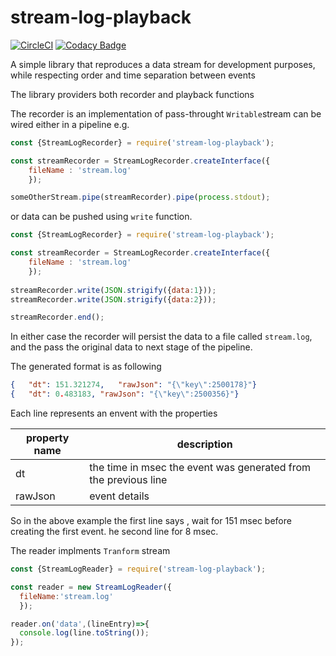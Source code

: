 # stream-log-playback

[![CircleCI](https://circleci.com/gh/nickfloros/stream-log-playback.svg?style=svg)](https://circleci.com/gh/nickfloros/stream-log-playback) [![Codacy Badge](https://api.codacy.com/project/badge/Grade/cf9630a2c0014fce8d5e63a0807d9738)](https://www.codacy.com/app/nickfloros/stream-log-playback?utm_source=github.com&amp;utm_medium=referral&amp;utm_content=nickfloros/stream-log-playback&amp;utm_campaign=Badge_Grade)



A simple library that reproduces a data stream for development purposes, while respecting order and time separation between events

The library providers both recorder and playback functions

The recorder is an implementation of pass-throught ```Writable```stream can be wired either in a pipeline e.g. 
```javascript
const {StreamLogRecorder} = require('stream-log-playback');

const streamRecorder = StreamLogRecorder.createInterface({
	fileName : 'stream.log'
	});

someOtherStream.pipe(streamRecorder).pipe(process.stdout);
```
or data can be pushed using ```write``` function.
```javascript
const {StreamLogRecorder} = require('stream-log-playback');

const streamRecorder = StreamLogRecorder.createInterface({
	fileName : 'stream.log'
	});
  
streamRecorder.write(JSON.strigify({data:1}));
streamRecorder.write(JSON.strigify({data:2}));

streamRecorder.end();
```
In either case the recorder will persist the data to a file called ```stream.log```, and the pass the original data to next stage of the pipeline.

The generated format is as following
```json
{	"dt": 151.321274,	"rawJson": "{\"key\":2500178}"}
{	"dt": 0.483183,	"rawJson": "{\"key\":2500356}"}
```

Each line represents an envent with the properties

 property name | description 
-------------- | ------------
 dt            | the time in msec the event was generated from the previous line 
 rawJson       | event details 

So in the above example the first line says , wait for 151 msec before creating the first event. he second line for 8 msec. 

The reader implments ```Tranform``` stream

```javascript
const {StreamLogReader} = require('stream-log-playback');

const reader = new StreamLogReader({
  fileName:'stream.log'
  });

reader.on('data',(lineEntry)=>{
  console.log(line.toString());
});
````
